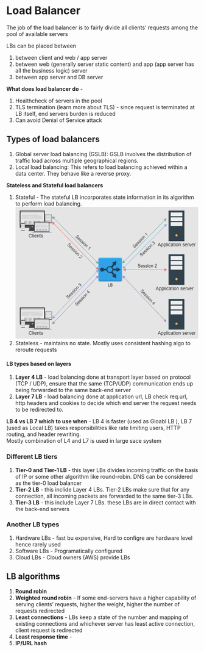 # Load Balancer

The job of the load balancer is to fairly divide all clients’ requests among the pool of available servers

LBs can be placed between  

1. between client and web / app server
2. between web (generally server static content) and app (app server has all the business logic) server
3. between app server and DB server

**What does load balancer do**  -

1. Healthcheck of servers in the pool
2. TLS termination (learn more about TLS) - since request is terminated at LB itself, end servers burden is reduced
3. Can avoid Denial of Service attack

## Types of load balancers

1. Global server load balancing (GSLB): GSLB involves the distribution of traffic load across multiple geographical regions.
2. Local load balancing: This refers to load balancing achieved within a data center. They behave like a reverse proxy.

**Stateless and Stateful load balancers**  

1. Stateful - The stateful LB incorporates state information in its algorithm to perform load balancing.
![alt text](PNG/lb1.PNG "Title")  
2. Stateless - maintains no state. Mostly uses consistent hashing algo to reroute requests

#### LB types based on layers

1. **Layer 4 LB** - load balancing done at transport layer based on protocol (TCP / UDP),  ensure that the same (TCP/UDP) communication ends up being forwarded to the same back-end server
2. **Layer 7 LB** - load balancing done at application url, LB check req.url, http headers and cookies to decide which end server the request needs to be redirected to.

**LB 4 vs LB 7 which to use when** - LB 4 is faster (used as Gloabl LB ), LB 7 (used as Local LB) takes responsibilities like rate limiting users, HTTP routing, and header rewriting.  
Mostly combination of L4 and L7 is used in large sace system

### Different LB tiers

1. **Tier-0 and Tier-1 LB** - this layer LBs divides incoming traffic on the basis of IP or some other algorithm like round-robin. DNS can be considered as the tier-0 load balancer
2. **Tier-2 LB** - this inclide Layer 4 LBs. Tier-2 LBs make sure that for any connection, all incoming packets are forwarded to the same tier-3 LBs. 
3. **Tier-3 LB** - this include Layer 7 LBs. these LBs are in direct contact with the back-end servers

### Another LB types

1. Hardware LBs - fast bu expensive, Hard to configre are hardware level hence rarely used
2. Software LBs - Programatically configured
3. Cloud LBs - Cloud owners (AWS) provide LBs

## LB algorithms

1. **Round robin**
2. **Weighted round robin** - If some end-servers have a higher capability of serving clients’ requests, higher the weight, higher the number of requests redirected
3. **Least connections** -  LBs keep a state of the number and mapping of existing connections and whichever server has least active connection, client request is redirected
4. **Least response time** - 
5. **IP/URL hash**